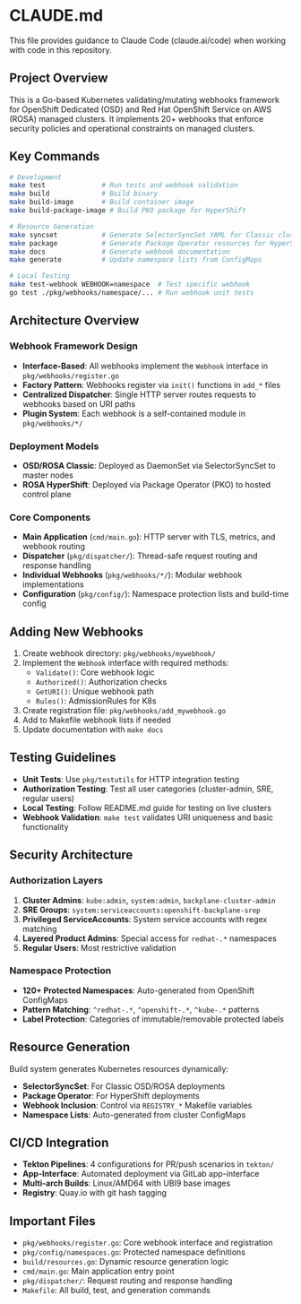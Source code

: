 # CLAUDE.md

This file provides guidance to Claude Code (claude.ai/code) when working with code in this repository.

## Project Overview

This is a Go-based Kubernetes validating/mutating webhooks framework for OpenShift Dedicated (OSD) and Red Hat OpenShift Service on AWS (ROSA) managed clusters. It implements 20+ webhooks that enforce security policies and operational constraints on managed clusters.

## Key Commands

```bash
# Development
make test              # Run tests and webhook validation
make build             # Build binary
make build-image       # Build container image
make build-package-image # Build PKO package for HyperShift

# Resource Generation
make syncset           # Generate SelectorSyncSet YAML for Classic clusters
make package           # Generate Package Operator resources for HyperShift
make docs              # Generate webhook documentation
make generate          # Update namespace lists from ConfigMaps

# Local Testing
make test-webhook WEBHOOK=namespace  # Test specific webhook
go test ./pkg/webhooks/namespace/... # Run webhook unit tests
```

## Architecture Overview

### Webhook Framework Design
- **Interface-Based**: All webhooks implement the `Webhook` interface in `pkg/webhooks/register.go`
- **Factory Pattern**: Webhooks register via `init()` functions in `add_*` files
- **Centralized Dispatcher**: Single HTTP server routes requests to webhooks based on URI paths
- **Plugin System**: Each webhook is a self-contained module in `pkg/webhooks/*/`

### Deployment Models
- **OSD/ROSA Classic**: Deployed as DaemonSet via SelectorSyncSet to master nodes
- **ROSA HyperShift**: Deployed via Package Operator (PKO) to hosted control plane

### Core Components
- **Main Application** (`cmd/main.go`): HTTP server with TLS, metrics, and webhook routing
- **Dispatcher** (`pkg/dispatcher/`): Thread-safe request routing and response handling
- **Individual Webhooks** (`pkg/webhooks/*/`): Modular webhook implementations
- **Configuration** (`pkg/config/`): Namespace protection lists and build-time config

## Adding New Webhooks

1. Create webhook directory: `pkg/webhooks/mywebhook/`
2. Implement the `Webhook` interface with required methods:
   - `Validate()`: Core webhook logic
   - `Authorized()`: Authorization checks
   - `GetURI()`: Unique webhook path
   - `Rules()`: AdmissionRules for K8s
3. Create registration file: `pkg/webhooks/add_mywebhook.go`
4. Add to Makefile webhook lists if needed
5. Update documentation with `make docs`

## Testing Guidelines

- **Unit Tests**: Use `pkg/testutils` for HTTP integration testing
- **Authorization Testing**: Test all user categories (cluster-admin, SRE, regular users)
- **Local Testing**: Follow README.md guide for testing on live clusters
- **Webhook Validation**: `make test` validates URI uniqueness and basic functionality

## Security Architecture

### Authorization Layers
1. **Cluster Admins**: `kube:admin`, `system:admin`, `backplane-cluster-admin`
2. **SRE Groups**: `system:serviceaccounts:openshift-backplane-srep`
3. **Privileged ServiceAccounts**: System service accounts with regex matching
4. **Layered Product Admins**: Special access for `redhat-.*` namespaces
5. **Regular Users**: Most restrictive validation

### Namespace Protection
- **120+ Protected Namespaces**: Auto-generated from OpenShift ConfigMaps
- **Pattern Matching**: `^redhat-.*`, `^openshift-.*`, `^kube-.*` patterns
- **Label Protection**: Categories of immutable/removable protected labels

## Resource Generation

Build system generates Kubernetes resources dynamically:
- **SelectorSyncSet**: For Classic OSD/ROSA deployments
- **Package Operator**: For HyperShift deployments
- **Webhook Inclusion**: Control via `REGISTRY_*` Makefile variables
- **Namespace Lists**: Auto-generated from cluster ConfigMaps

## CI/CD Integration

- **Tekton Pipelines**: 4 configurations for PR/push scenarios in `tekton/`
- **App-Interface**: Automated deployment via GitLab app-interface
- **Multi-arch Builds**: Linux/AMD64 with UBI9 base images
- **Registry**: Quay.io with git hash tagging

## Important Files

- `pkg/webhooks/register.go`: Core webhook interface and registration
- `pkg/config/namespaces.go`: Protected namespace definitions
- `build/resources.go`: Dynamic resource generation logic
- `cmd/main.go`: Main application entry point
- `pkg/dispatcher/`: Request routing and response handling
- `Makefile`: All build, test, and generation commands